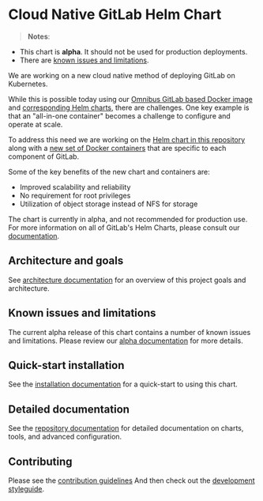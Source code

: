 # Cloud Native GitLab Helm Chart

> **Notes**:
  * This chart is **alpha**. It should not be used for production deployments.
  * There are [known issues and limitations](doc/architecture/alpha.md).


We are working on a new cloud native method of deploying GitLab on Kubernetes.

While this is possible today using our [Omnibus GitLab based Docker image](https://docs.gitlab.com/omnibus/docker/README.html) and [corresponding Helm charts](https://gitlab.com/charts/charts.gitlab.io), there are challenges.
One key example is that an "all-in-one container" becomes a challenge to configure and operate at scale.

To address this need we are working on the [Helm chart in this repository](#helm-charts) along with a [new set of Docker containers](https://gitlab.com/gitlab-org/build/CNG) that are specific to each component of GitLab.

Some of the key benefits of the new chart and containers are:
* Improved scalability and reliability
* No requirement for root privileges
* Utilization of object storage instead of NFS for storage

The chart is currently in alpha, and not recommended for production use. For more information on all of GitLab's Helm Charts, please consult our [documentation](http://docs.gitlab.com/ce/install/kubernetes/).

## Architecture and goals

See [architecture documentation](doc/architecture/README.md) for an overview
of this project goals and architecture.

## Known issues and limitations

The current alpha release of this chart contains a number of known issues and limitations. Please review our [alpha documentation](doc/architecture/alpha.md) for more details.

## Quick-start installation

See the [installation documentation](doc/installation/README.md) for a quick-start to using this chart.

## Detailed documentation

See the [repository documentation](doc/README.md) for detailed documentation on charts, tools, and advanced configuration.

## Contributing

Please see the [contribution guidelines](CONTRIBUTING.md)
And then check out the [development styleguide](doc/development/README.md).
